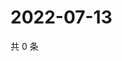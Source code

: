# 2022-07-13

共 0 条

<!-- BEGIN WEIBO -->
<!-- 最后更新时间 Wed Jul 13 2022 22:16:24 GMT+0800 (China Standard Time) -->

<!-- END WEIBO -->
